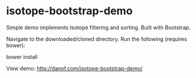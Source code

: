 # isotope-bootstrap-demo
Simple demo implements Isotope filtering and sorting. Built with Bootstrap.

Navigate to the downloaded/cloned directory. Run the following (requires bower):

bower install

View demo: http://danof.com/isotope-bootstrap-demo/

